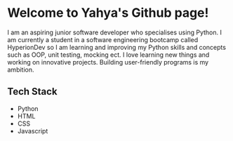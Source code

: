 # Welcome to Yahya's Github page!

I am an aspiring junior software developer who specialises using Python.
I am currently a student in a software engineering bootcamp called HyperionDev so I am learning and improving my Python skills and concepts such as OOP, unit testing, mocking ect.
I love learning new things and working on innovative projects.
Building user-friendly programs is my ambition.


## Tech Stack
- Python
- HTML
- CSS
- Javascript
